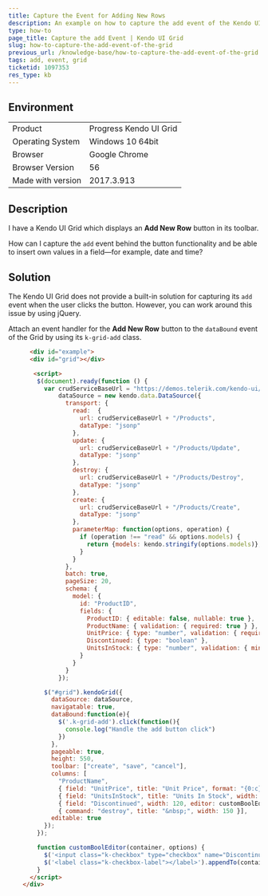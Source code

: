 ```yaml
---
title: Capture the Event for Adding New Rows
description: An example on how to capture the add event of the Kendo UI Grid.
type: how-to
page_title: Capture the add Event | Kendo UI Grid
slug: how-to-capture-the-add-event-of-the-grid
previous_url: /knowledge-base/how-to-capture-the-add-event-of-the-grid
tags: add, event, grid
ticketid: 1097353
res_type: kb
---
```


## Environment

<table>
 <tr>
  <td>Product</td>
  <td>Progress Kendo UI Grid</td>
 </tr>
 <tr>
  <td>Operating System</td>
  <td>Windows 10 64bit</td>
 </tr>
 <tr>
  <td>Browser</td>
  <td>Google Chrome</td>
 </tr>
 <tr>
  <td>Browser Version</td>
  <td>56</td>
 </tr>
  <tr>
  <td>Made with version</td>
  <td>2017.3.913</td>
 </tr>
</table>

## Description

I have a Kendo UI Grid which displays an **Add New Row** button in its toolbar.

How can I capture the `add` event behind the button functionality and be able to insert own values in a field&mdash;for example, date and time?

## Solution

The Kendo UI Grid does not provide a built-in solution for capturing its `add` event when the user clicks the button. However, you can work around this issue by using jQuery.

Attach an event handler for the **Add New Row** button to the `dataBound` event of the Grid by using its `k-grid-add` class.

```html
      <div id="example">
      <div id="grid"></div>

       <script>
        $(document).ready(function () {
          var crudServiceBaseUrl = "https://demos.telerik.com/kendo-ui/service",
              dataSource = new kendo.data.DataSource({
                transport: {
                  read:  {
                    url: crudServiceBaseUrl + "/Products",
                    dataType: "jsonp"
                  },
                  update: {
                    url: crudServiceBaseUrl + "/Products/Update",
                    dataType: "jsonp"
                  },
                  destroy: {
                    url: crudServiceBaseUrl + "/Products/Destroy",
                    dataType: "jsonp"
                  },
                  create: {
                    url: crudServiceBaseUrl + "/Products/Create",
                    dataType: "jsonp"
                  },
                  parameterMap: function(options, operation) {
                    if (operation !== "read" && options.models) {
                      return {models: kendo.stringify(options.models)};
                    }
                  }
                },
                batch: true,
                pageSize: 20,
                schema: {
                  model: {
                    id: "ProductID",
                    fields: {
                      ProductID: { editable: false, nullable: true },
                      ProductName: { validation: { required: true } },
                      UnitPrice: { type: "number", validation: { required: true, min: 1} },
                      Discontinued: { type: "boolean" },
                      UnitsInStock: { type: "number", validation: { min: 0, required: true } }
                    }
                  }
                }
              });

          $("#grid").kendoGrid({
            dataSource: dataSource,
            navigatable: true,
            dataBound:function(e){
              $('.k-grid-add').click(function(){
                console.log("Handle the add button click")
              })
            },
            pageable: true,
            height: 550,
            toolbar: ["create", "save", "cancel"],
            columns: [
              "ProductName",
              { field: "UnitPrice", title: "Unit Price", format: "{0:c}", width: 120 },
              { field: "UnitsInStock", title: "Units In Stock", width: 120 },
              { field: "Discontinued", width: 120, editor: customBoolEditor },
              { command: "destroy", title: "&nbsp;", width: 150 }],
            editable: true
          });
        });

        function customBoolEditor(container, options) {
          $('<input class="k-checkbox" type="checkbox" name="Discontinued" data-type="boolean" data-bind="checked:Discontinued">').appendTo(container);
          $('<label class="k-checkbox-label">​</label>').appendTo(container);
        }
      </script>
    </div>
```
